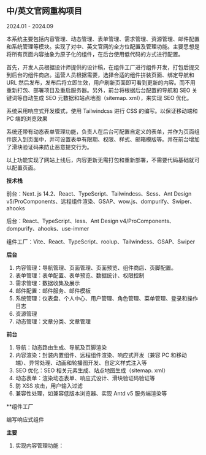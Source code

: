 ## 中/英文官网重构项目

2024.01 - 2024.09

本系统主要包括内容管理、动态管理、表单管理、需求管理、资源管理、邮件配置和系统管理等模块。实现了对中、英文官网的全方位配置及管理功能。主要思想是将所有页面内容抽象为原子化的组件，在后台使用低代码的方式进行配置。

首先，开发人员根据设计师提供的设计稿，在组件工厂进行组件开发，打包后提交到后台的组件商店。运营人员根据需要，选择合适的组件拼装页面、绑定导航和 URL 然后发布，发布后将立即生效，用户刷新页面即可看到更新的内容。而不用重新打包、部署项目及重启服务器。另外，前台将根据后台配置的导航和 SEO 关键词等自动生成 SEO 元数据和站点地图（sitemap. xml），来实现 SEO 优化。

系统采用响应式开发模式，使用 Tailwindcss 进行 CSS 的编写。以保证移动端和 PC 端的浏览效果

系统还带有动态表单管理功能，负责人在后台可配置自定义的表单，并作为页面组件嵌入到页面中，并可设置表单有限期、权限、样式、邮箱模版等。并在前台增加了滑块验证码来防止恶意提交行为。

以上功能实现了网站上线后，内容更新无需打包和重新部署，不需要代码基础就可以配置页面。

**技术栈**

前台：Next. js 14.2、React、TypeScript、Tailwindcss、Scss、Ant Design v5/ProComponents、远程组件渲染、GSAP、wow.js、dompurify、Swiper、ahooks

后台：React、TypeScript、less、Ant Design v4/ProComponents、dompurify、ahooks、use-immer

组件工厂：Vite、React、TypeScript、roolup、Tailwindcss、GSAP、Swiper

**后台**

1. 内容管理：导航管理、页面管理、页面预览、组件商店、页脚配置。
2. 表单管理：表单配置、表单预览、数据统计、权限控制
3. 需求管理：数据收集及展示
4. 邮件配置：邮件服务、邮件模板
5. 系统管理：仪表盘、个人中心、用户管理、角色管理、菜单管理、登录和操作日志
6. 资源管理
7. 动态管理：文章分类、文章管理

**前台**

1. 导航：动态路由生成、导航及页脚渲染
2. 内容渲染：封装内置组件、远程组件渲染、响应式开发（兼容 PC 和移动端）、异常处理、动画和轮播图开发、自定义样式注入等
3. SEO 优化：SEO 相关元素生成、站点地图生成（sitemap. xml）
4. 动态表单：渲染动态表单、响应式设计、滑块验证码验证等
5. 防 XSS 攻击，用户输入过滤
6. 兼容性处理，如兼容低版本浏览器、实现 Antd v5 服务端渲染等

**组件工厂

编写响应式组件

**主要**

1. 实现内容管理功能：

